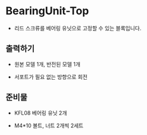# BearingUnit-Top

- 리드 스크류를 베어링 유닛으로 고정할 수 있는 블록입니다.

## 출력하기

+ 원본 모델 1개, 반전된 모델 1개

+ 서포트가 필요 없는 방향으로 회전

## 준비물

+ KFL08 베어링 유닛 2개

+ M4*10 볼트, 너트 2개씩 2세트
